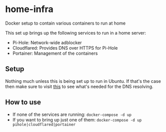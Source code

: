 # home-infra
Docker setup to contain various containers to run at home

This set up brings up the following services to run in a home server:

- Pi-Hole: Network-wide adblocker
- Cloudflared: Provides DNS over HTTPS for Pi-Hole
- Portainer: Management of the containers

## Setup
Nothing much unless this is being set up to run in Ubuntu. If that's the case then make sure to visit [this](https://github.com/pi-hole/docker-pi-hole#installing-on-ubuntu) to see what's needed for the DNS resolving.

## How to use
- If none of the services are running: `docker-compose -d up`
- If you want to bring up just one of them: `docker-compose -d up pihole|cloudflared|portainer`
